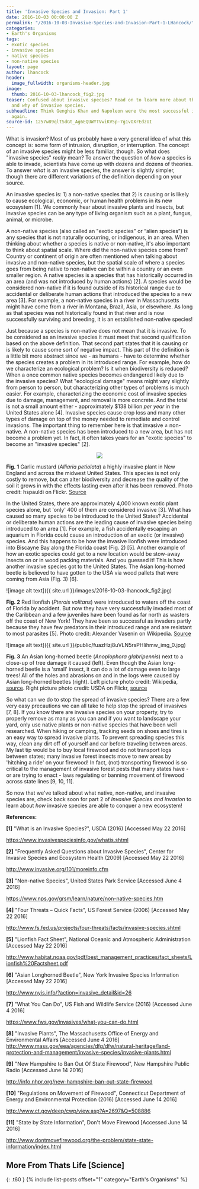 ```yaml
---
title: 'Invasive Species and Invasion: Part 1'
date: 2016-10-03 00:00:00 Z
permalink: "/2016-10-03-Invasive-Species-and-Invasion-Part-1-LHancock/"
categories:
- Earth's Organisms
tags:
- exotic species
- invasive species
- native species
- non-native species
layout: page
author: lhancock
header:
  image_fullwidth: organisms-header.jpg
image:
  thumb: 2016-10-03-lhancock_fig2.jpg
teaser: Confused about invasive species? Read on to learn more about the how, what,
  and why of invasive species.
subheadline: Think Genghis Khan and Napoleon were the most successful invaders? Think
  again.
source-id: 1257w89qltSdGt_Ag6EQUWYTVwiKV5p-7g1vOXrEdzUI
---
```


What is invasion? Most of us probably have a very general idea of what this concept is: some form of intrusion, disruption, or interruption. The concept of an invasive species might be less familiar, though. So what does "invasive species" *really* mean? To answer the question of *how* a species is able to invade, scientists have come up with dozens and dozens of theories. To answer *what* is an invasive species, the answer is slightly simpler, though there are different variations of the definition depending on your source. 

An invasive species is: 1) a non-native species that 2) is causing or is likely to cause ecological, economic, or human health problems in its new ecosystem [1]. We commonly hear about invasive plants and insects, but invasive species can be any type of living organism such as a plant, fungus, animal, or microbe. 

A non-native species (also called an "exotic species" or “alien species”) is any species that is not naturally occurring, or indigenous, in an area. When thinking about whether a species is native or non-native, it's also important to think about spatial scale. Where did the non-native species come from? Country or continent of origin are often mentioned when talking about invasive and non-native species, but the spatial scale of where a species goes from being native to non-native can be within a country or an even smaller region. A native species is a species that has historically occurred in an area (and was not introduced by human actions) [2]. A species would be considered non-native if it is found outside of its historical range due to accidental or deliberate human actions that introduced the species to a new area [3]. For example, a non-native species in a river in Massachusetts might have come from a river in Montana, Brazil, Asia, or elsewhere. As long as that species was not historically found in that river and is now successfully surviving and breeding, it is an established non-native species!

Just because a species is non-native does not mean that it is invasive. To be considered as an invasive species it must meet that second qualification based on the above definition. That second part states that it is causing or is likely to cause some sort of negative impact. This part of the definition is a little bit more abstract since we - as humans - have to determine whether the species creates a problem in its introduced range. For example, how do we characterize an ecological problem? Is it when biodiversity is reduced? When a once common native species becomes endangered likely due to the invasive species? What "ecological damage" means might vary slightly from person to person, but characterizing other types of problems is much easier. For example, characterizing the economic cost of invasive species due to damage, management, and removal is more concrete. And the total is not a small amount either - approximately $138 billion *per year* in the United States alone [4]. Invasive species cause crop loss and many other types of damage on top of the money needed to remediate and control invasions. The important thing to remember here is that invasive ≠ non-native. A non-native species has been introduced to a new area, but has not become a problem yet. In fact, it often takes years for an "exotic species" to become an "invasive species" [2].  

<div style="text-align:center"><img src ="https://farm3.staticflickr.com/2322/2482583079_04c689ae0a_o.jpg" /></div>

**Fig. 1** Garlic mustard (*Alliaria petiolata*) a highly invasive plant in New England and across the midwest United States. This species is not only costly to remove, but can alter biodiversity and decrease the quality of the soil it grows in with the effects lasting even after it has been removed. Photo credit: hspauldi on Flickr. [Sourc](https://www.flickr.com/photos/hspauldi/2482583079)[e](https://www.flickr.com/photos/hspauldi/2482583079)

In the United States, there are approximately 4,000 known exotic plant species alone, but 'only' 400 of them are considered invasive [3]. What has caused so many species to be introduced to the United States? Accidental or deliberate human actions are the leading cause of invasive species being introduced to an area [1]. For example, a fish accidentally escaping an aquarium in Florida could cause an introduction of an exotic (or invasive) species. And this happens to be how the invasive lionfish were introduced into Biscayne Bay along the Florida coast (Fig. 2) [5]. Another example of how an exotic species could get to a new location would be stow-away insects on or in wood packing materials. And you guessed it! This is how another invasive species got to the United States. The Asian long-horned beetle is believed to have gotten to the USA via wood pallets that were coming from Asia (Fig. 3) [6].  

![image alt text]({{ site.url }}/images/2016-10-03-lhancock_fig2.jpg)

**Fig. 2** Red lionfish (*Pterois volitans*) were introduced to waters off the coast of Florida by accident. But now they have very successfully invaded most of the Caribbean and a few juveniles have been found as far north as wasters off the coast of New York! They have been so successful as invaders partly because they have few predators in their introduced range and are resistant to most parasites [5]. Photo credit: Alexander Vasenin on Wikipedia. [Source](https://en.wikipedia.org/wiki/Red_lionfish)

![image alt text]({{ site.url }}/public/fuazHzj8uVLN5rsPHIihmw_img_0.jpg)

**Fig. 3** An Asian long-horned beetle (*Anoplophora glabripennis*) next to a close-up of tree damage it caused (left). Even though the Asian long-horned beetle is a 'small' insect, it can do a lot of damage even to large trees! All of the holes and abrasions on and in the logs were caused by Asian long-horned beetles (right). Left picture photo credit: Wikipedia, [source](https://commons.wikimedia.org/wiki/File:Asian_longhorned_beetle_and_exit_hole.jpg). Right picture photo credit: USDA on Flickr, [source](https://www.flickr.com/photos/usdagov/22953950910)

So what can we do to stop the spread of invasive species? There are a few very easy precautions we can all take to help stop the spread of invasives [7, 8]. If you know there are invasive species on your property, try to properly remove as many as you can and if you want to landscape your yard, only use native plants or non-native species that have been well researched. When hiking or camping, tracking seeds on shoes and tires is an easy way to spread invasive plants. To prevent spreading species this way, clean any dirt off of yourself and car before traveling between areas. My last tip would be to buy local firewood and do not transport logs between states; many invasive forest insects move to new areas by 'hitching a ride' on your firewood! In fact, (not) transporting firewood is so critical to the management of invasive forest pests that many states have - or are trying to enact - laws regulating or banning movement of firewood across state lines [9, 10, 11]. 

So now that we've talked about what native, non-native, and invasive species are, check back soon for part 2 of *Invasive Species and Invasion* to learn about *how* invasive species are able to conquer a new ecosystem! 

**References:**

**[1]** "What is an Invasive Species?", USDA (2016) [Accessed May 22 2016]

https://www.invasivespeciesinfo.gov/whatis.shtml

**[2]** "Frequently Asked Questions about Invasive Species", Center for Invasive Species and Ecosystem Health (2009) [Accessed May 22 2016]

http://www.invasive.org/101/moreinfo.cfm

**[3]** "Non-native Species", United States Park Service [Accessed June 4 2016]

https://www.nps.gov/grsm/learn/nature/non-native-species.htm

**[4]** "Four Threats – Quick Facts", US Forest Service (2006) [Accessed May 22 2016]

http://www.fs.fed.us/projects/four-threats/facts/invasive-species.shtml

**[5]** "Lionfish Fact Sheet", National Oceanic and Atmospheric Administration [Accessed May 22 2016]

http://www.habitat.noaa.gov/pdf/best_management_practices/fact_sheets/Lionfish%20Factsheet.pdf

**[6]** "Asian Longhorned Beetle", New York Invasive Species Information [Accessed May 22 2016]

http://www.nyis.info/?action=invasive_detail&id=26

**[7]** "What You Can Do", US Fish and Wildlife Service (2016) [Accessed June 4 2016]

https://www.fws.gov/invasives/what-you-can-do.html

**[8]** "Invasive Plants", The Massachusetts Office of Energy and Environmental Affairs [Accessed June 4 2016]
http://www.mass.gov/eea/agencies/dfg/dfw/natural-heritage/land-protection-and-management/invasive-species/invasive-plants.html

**[9]** "New Hampshire to Ban Out Of State Firewood", New Hampshire Public Radio [Accessed June 14 2016]

http://info.nhpr.org/new-hampshire-ban-out-state-firewood

**[10]** "Regulations on Movement of Firewood", Connecticut Department of Energy and Environmental Protection (2016) [Accessed June 14 2016]

http://www.ct.gov/deep/cwp/view.asp?A=2697&Q=508886

**[11]** "State by State Information", Don't Move Firewood [Accessed June 14 2016]

http://www.dontmovefirewood.org/the-problem/state-state-information/index.html

## More From Thats Life [Science]
{: .t60 }
{% include list-posts offset="1" category="Earth's Organisms" %}
